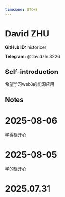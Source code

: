 ```yaml
---
timezone: UTC+8
---
```


# David ZHU

**GitHub ID:** historicer

**Telegram:** @davidzhu3226

## Self-introduction

希望学习web3的能源应用

## Notes

<!-- Content_START -->
# 2025-08-06

学得很开心

# 2025-08-05

学的很开心


# 2025.07.31


<!-- Content_END -->
